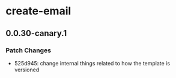 # create-email

## 0.0.30-canary.1

### Patch Changes

- 525d945: change internal things related to how the template is versioned
